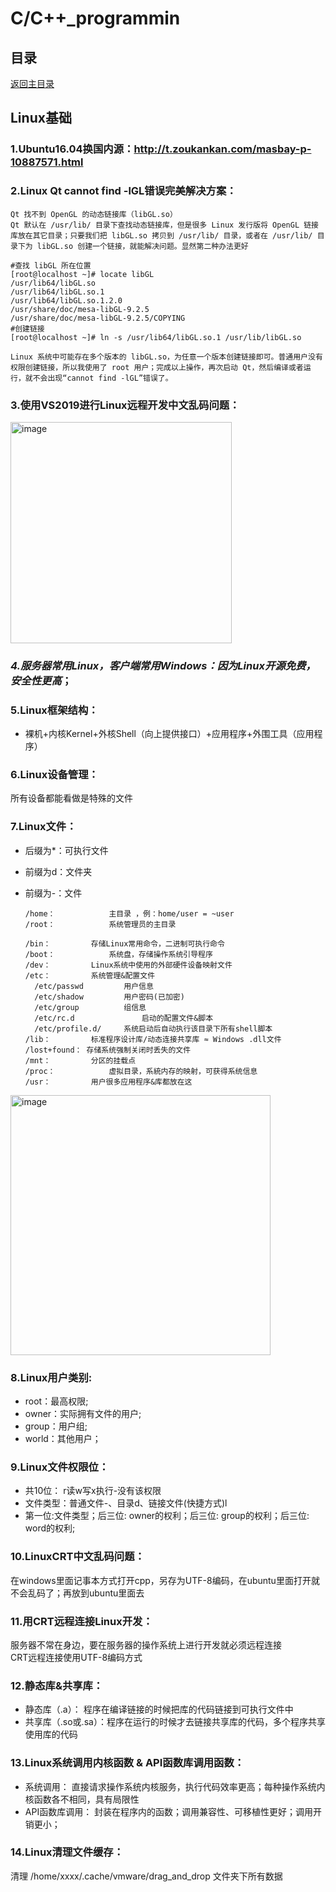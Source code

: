 # C/C++_programmin

## 目录
[返回主目录](https://github.com/NightBonsai/Linux_README/blob/main/README.md)

## Linux基础

### 1.Ubuntu16.04换国内源：http://t.zoukankan.com/masbay-p-10887571.html

### 2.Linux Qt cannot find -lGL错误完美解决方案：
		
    Qt 找不到 OpenGL 的动态链接库（libGL.so）
    Qt 默认在 /usr/lib/ 目录下查找动态链接库，但是很多 Linux 发行版将 OpenGL 链接库放在其它目录；只要我们把 libGL.so 拷贝到 /usr/lib/ 目录，或者在 /usr/lib/ 目录下为 libGL.so 创建一个链接，就能解决问题。显然第二种办法更好
		
    #查找 libGL 所在位置
    [root@localhost ~]# locate libGL
    /usr/lib64/libGL.so
    /usr/lib64/libGL.so.1
    /usr/lib64/libGL.so.1.2.0
    /usr/share/doc/mesa-libGL-9.2.5
    /usr/share/doc/mesa-libGL-9.2.5/COPYING
    #创建链接
    [root@localhost ~]# ln -s /usr/lib64/libGL.so.1 /usr/lib/libGL.so

    Linux 系统中可能存在多个版本的 libGL.so，为任意一个版本创建链接即可。普通用户没有权限创建链接，所以我使用了 root 用户；完成以上操作，再次启动 Qt，然后编译或者运行，就不会出现“cannot find -lGL”错误了。
	
 ### 3.使用VS2019进行Linux远程开发中文乱码问题：
<img width="354" alt="image" src="https://github.com/NightBonsai/Linux_README/assets/107353989/bed508a9-33b7-459c-8413-b27fb0c062c2"><br>

### *4.服务器常用Linux，客户端常用Windows：因为Linux开源免费，安全性更高*；

### 5.Linux框架结构：
- 裸机+内核Kernel+外核Shell（向上提供接口）+应用程序+外围工具（应用程序）

### 6.Linux设备管理：
所有设备都能看做是特殊的文件

### 7.Linux文件：
- 后缀为*：可执行文件
- 前缀为d：文件夹
- 前缀为-：文件

      /home：		    主目录 ，例：home/user = ~user
      /root：		    系统管理员的主目录

      /bin：		    存储Linux常用命令，二进制可执行命令
      /boot：		    系统盘，存储操作系统引导程序
      /dev：		    Linux系统中使用的外部硬件设备映射文件
      /etc：		    系统管理&配置文件
        /etc/passwd		    用户信息
        /etc/shadow		    用户密码(已加密)
        /etc/group 		    组信息
        /etc/rc.d			    启动的配置文件&脚本
        /etc/profile.d/		系统启动后自动执行该目录下所有shell脚本
      /lib：		    标准程序设计库/动态连接共享库	≈ Windows .dll文件
      /lost+found： 存储系统强制关闭时丢失的文件
      /mnt：		    分区的挂载点
      /proc：		    虚拟目录，系統内存的映射，可获得系统信息
      /usr：		    用户很多应用程序&库都放在这

<img width="416" alt="image" src="https://github.com/NightBonsai/Linux_README/assets/107353989/e83d6eb5-ef07-4d67-84f0-5fb9560bc13b"><br>


### 8.Linux用户类别:
- root：最高权限;
- owner：实际拥有文件的用户; 
- group：用户组; 
- world：其他用户；

### 9.Linux文件权限位：
- 共10位：  r读w写x执行-没有该权限
- 文件类型：普通文件-、目录d、链接文件(快捷方式)l 
- 第一位:文件类型；后三位: owner的权利；后三位: group的权利；后三位: word的权利;

### 10.LinuxCRT中文乱码问题：
在windows里面记事本方式打开cpp，另存为UTF-8编码，在ubuntu里面打开就不会乱码了；再放到ubuntu里面去<br>

### 11.用CRT远程连接Linux开发：
服务器不常在身边，要在服务器的操作系统上进行开发就必须远程连接<br>
CRT远程连接使用UTF-8编码方式<br>
	
### 12.静态库&共享库：
- 静态库（.a）：      程序在编译链接的时候把库的代码链接到可执行文件中
- 共享库（.so或.sa）：程序在运行的时候才去链接共享库的代码，多个程序共享使用库的代码

### 13.Linux系统调用内核函数 & API函数库调用函数：
- 系统调用：       直接请求操作系统内核服务，执行代码效率更高；每种操作系统内核函数各不相同，具有局限性
- API函数库调用：  封装在程序内的函数；调用兼容性、可移植性更好；调用开销更小；

### 14.Linux清理文件缓存：
清理 /home/xxxx/.cache/vmware/drag_and_drop 文件夹下所有数据


